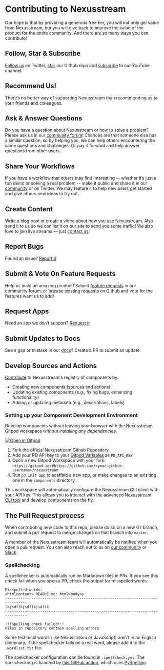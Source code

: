# Contributing to Nexusstream

Our hope is that by providing a generous free tier, you will not only get value from Nexusstream, but you will give back to improve the value of the product for the entire community. And there are so many ways you can contribute!

## Follow, Star & Subscribe

[Follow us](https://twitter.com/nexusstream) on Twitter, [star](https://github.com/KhulnaSoft/nexusstream) our Github repo and [subscribe](https://www.youtube.com/khulnasoft) to our YouTube channel.

## Recommend Us!

There’s no better way of supporting Nexusstream than recommending us to your friends and colleagues.

## Ask & Answer Questions

Do you have a question about Nexusstream or how to solve a problem? Please ask us in our [community forum](https://khulnasoft.com/community)! Chances are that someone else has a similar question, so by helping you, we can help others encountering the same questions and challenges. Or pay it forward and help answer questions from other users.

## Share Your Workflows

If you have a workflow that others may find interesting -- whether it’s just a fun demo or solving a real problem -- make it public and share it in our [community](https://khulnasoft.com/community/c/show-tell/8) or on Twitter. We may feature it to help new users get started and give others new ideas to try out.

## Create Content

Write a blog post or create a video about how you use Nexusstream. Also send it to us so we can list it on our site to send you some traffic! We also love to join live streams — just [contact us](https://khulnasoft.com/support/)!

## Report Bugs

Found an issue? [Report it](https://khulnasoft.com/community/c/bugs/9)

## Submit & Vote On Feature Requests

Help us build an amazing product! Submit [feature requests](https://khulnasoft.com/community/c/feature-requests/7) in our community forum, or [browse existing requests](https://github.com/KhulnaSoft/nexusstream/issues) on Github and vote for the features want us to add!

## Request Apps

Need an app we don’t support? [Request it](https://github.com/KhulnaSoft/nexusstream/issues/new?assignees=&labels=app%2C+enhancement&template=app---service-integration.md&title=[APP])

## Submit Updates to Docs

See a gap or mistake in our [docs](https://github.com/KhulnaSoft/nexusstream/tree/master/docs)? Create a PR to submit an update.

## Develop Sources and Actions

[Contribute](https://khulnasoft.com/docs/components/guidelines/) to Nexusstream's registry of components by:

- Creating new components (sources and actions)
- Updating existing components (e.g., fixing bugs, enhancing functionality)
- Adding or updating metadata (e.g., descriptions, labels)

### Setting up your Component Development Environment

Develop components without leaving your browser with the Nexusstream Gitpod workspace _without installing any dependencies_.

[![Open in Gitpod](https://gitpod.io/button/open-in-gitpod.svg)](https://gitpod.io/#https://github.com/KhulnaSoft/nexusstream)

1. Fork the official [Nexusstream Github Repository](https://github.com/KhulnaSoft/nexusstream)
2. Add your PD API key to your [Gitpod Variables](https://gitpod.io/variables) as `PD_API_KEY`
3. Open a new Gitpod Workspace with your fork: `https://gitpod.io/#https://github.com/<your-github-username>/nexusstream`
4. Run `pd init app` to scaffold a new app, or make changes to an exisiting one in the `components` directory

This workspace will automatically configure the Nexusstream CLI client with your API key. This allows you to interact with the [advanced Nexusstream CLI tool](https://khulnasoft.com/docs/cli/reference/) and develop components on the fly.

## The Pull Request process

When contributing new code to this repo, please do so on a new Git branch, and submit a pull request to merge changes on that branch into `master`.

A member of the Nexusstream team will automatically be notified when you open a pull request. You can also reach out to us on [our community](https://khulnasoft.com/community/c/dev/11) or [Slack](https://khulnasoft.com/support).

### Spellchecking

A spellchecker is automatically run on Markdown files in PRs. If you see this check fail when you open a PR, check the output for misspelled words:

```text
Misspelled words:
<htmlcontent> README.md: html>body>p
--------------------------------------------------------------------------------
lkjsdflkjsdflkjsdflk
--------------------------------------------------------------------------------

!!!Spelling check failed!!!
Files in repository contain spelling errors
```

Some technical words (like Nexusstream or JavaScript) aren't in an English dictionary. If the spellchecker fails on a real word, please add it to the `.wordlist.txt` file.

The spellchecker configuration can be found in `.spellcheck.yml`. The spellchecking is handled by [this GitHub action](https://github.com/rojopolis/spellcheck-github-actions), which uses [PySpelling](https://facelessuser.github.io/pyspelling/).
